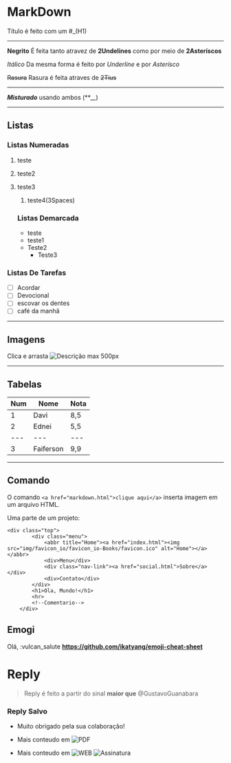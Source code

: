 # MarkDown
Título é feito com um #_(H1)
***
**Negrito**
É feita tanto atravez de __2Undelines__ como por meio de **2Asteríscos**

*Itálico*
Da mesma forma é feito por _Underline_ e por *Asterísco*

~~Rasura~~
Rasura é feita atraves de ~~2Tius~~

---

__*Misturado*__ usando ambos (**__)

---
## Listas
### Listas Numeradas

1. teste
1. teste2
3. teste3
   1. teste4(3Spaces)

   ### Listas Demarcada
   * teste
   * teste1
   - Teste2
      - Teste3  

### Listas De Tarefas
-[ ] Acordar
-[ ] Devocional
-[ ] escovar os dentes
-[ ] café da manhã

---
## Imagens

Clica e arrasta
![Descrição](img/favicon_io/favicon.ico)
max 500px

---
## Tabelas

Num | Nome | Nota
---|---|---
1 | Davi | 8,5
2 | Ednei | 5,5
---|---|---
3 | Faiferson | 9,9

---
## Comando

O comando `<a href="markdown.html">clique aqui</a>` inserta imagem em um arquivo HTML.

Uma parte de um projeto:
```
<div class="top">
        <div class="menu">
            <abbr title="Home"><a href="index.html"><img src="img/favicon_io/favicon_io-Books/favicon.ico" alt="Home"></a></abbr>
            <div>Menu</div>
            <div class="nav-link"><a href="social.html">Sobre</a></div>
            <div>Contato</div>
        </div>
        <h1>Ola, Mundo!</h1>
        <hr>
        <!--Comentario-->        
    </div>
```
## Emogi
Olá, :vulcan_salute
**https://github.com/ikatyang/emoji-cheat-sheet**

# Reply
> Reply é feito a partir do sinal **maior que**
@GustavoGuanabara
### Reply Salvo
+ Muito obrigado pela sua colaboração!

+ Mais conteudo em ![**PDF**](https://github.com/gustavoguanabara/git-github/tree/master/manuais-PDF) 
+ Mais conteudo em ![**WEB**](docs.github.com/pt/get-started/writing-on-github/getting-started-with-writing-and-formatting-on-github/basic-writing-and-formatting-syntax)
![Assinatura][def]


[def]: https://user-images.githubusercontent.com/114448205/195482212-e7854108-4aef-4f5e-aa08-126f7c23cc09.png
